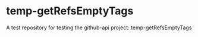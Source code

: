 # temp-getRefsEmptyTags
A test repository for testing the github-api project: temp-getRefsEmptyTags
